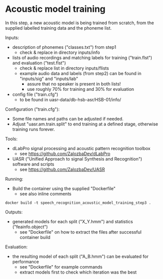 # Acoustic model training

In this step, a new acoustic model is being trained from scratch, from the 
supplied labelled training data and the phoneme list.

Inputs:

* description of phonemes ("classes.txt") from step1
    * check & replace in directory inputs/info
* lists of audio recordings and matching labels for training ("train.flst") and evaluation ("test.flst")
    * check & replace list in directory inputs/flists
    * example audio data and labels (from step2) can be found in "inputs/sig" and "inputs/lab"
        * assure that no speaker is present in both lists!
        * use roughly 70% for training and 30% for evaluation
* config file ("train.cfg")
    * to be found in uasr-data/db-hsb-asr/HSB-01/info/

Configuration ("train.cfg"):

* Some file names and paths can be adjusted if needed.
* Adjust "uasr.am.train.split" to end training at a defined stage, otherwise training runs forever.

Tools:

* dLabPro signal processing and acoustic pattern recognition toolbox
    * see https://github.com/ZalozbaDev/dLabPro
* UASR ("Unified Approach to signal Synthesis and Recognition") software and scripts
    * see https://github.com/ZalozbaDev/UASR

Running:

* Build the container using the supplied "Dockerfile"
    * see also inline comments
    
```console
docker build -t speech_recognition_acoustic_model_training_step3 .
```

Outputs:

* generated models for each split ("X_Y.hmm") and statistics ("feainfo.object")
	* see "Dockerfile" on how to extract the files after successful container build

Evaluation:

* the resulting model of each split ("A_B.hmm") can be evaluated for performance
    * see "Dockerfile" for example commands
    * extract models first to check which iteration was the best
